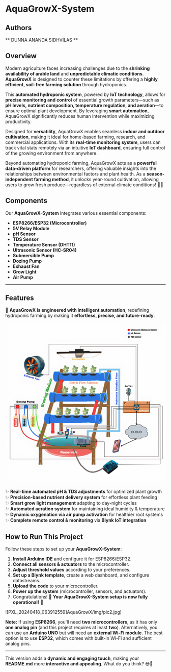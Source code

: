 # AquaGrowX-System

## Authors
** DUNNA ANANDA SIDHVILAS **

## Overview  

Modern agriculture faces increasing challenges due to the **shrinking availability of arable land** and **unpredictable climatic conditions**. **AquaGrowX** is designed to counter these limitations by offering a **highly efficient, soil-free farming solution** through hydroponics.  

This **automated hydroponic system**, powered by **IoT technology**, allows for **precise monitoring and control** of essential growth parameters—such as **pH levels, nutrient composition, temperature regulation, and aeration**—to ensure optimal plant development. By leveraging **smart automation**, AquaGrowX significantly reduces human intervention while maximizing productivity.  

Designed for **versatility**, AquaGrowX enables seamless **indoor and outdoor cultivation**, making it ideal for home-based farming, research, and commercial applications. With its **real-time monitoring system**, users can track vital stats remotely via an intuitive **IoT dashboard**, ensuring full control of the growing environment from anywhere.  

Beyond automating hydroponic farming, AquaGrowX acts as a **powerful data-driven platform** for researchers, offering valuable insights into the relationships between environmental factors and plant health. As a **season-independent farming method**, it unlocks year-round cultivation, allowing users to grow fresh produce—regardless of external climate conditions! 🌱🚀  



## Components
Our **AquaGrowX-System** integrates various essential components:

- **ESP8266/ESP32 (Microcontroller)**
- **5V Relay Module**
- **pH Sensor**
- **TDS Sensor**
- **Temperature Sensor (DHT11)**
- **Ultrasonic Sensor (HC-SR04)**
- **Submersible Pump**
- **Dozing Pump**
- **Exhaust Fan**
- **Grow Light**
- **Air Pump**

---

## Features  

🌊 **AquaGrowX is engineered with intelligent automation**, redefining hydroponic farming by making it **effortless, precise, and future-ready**.  

![Picsart](AquaGrowX/img/pic1.jpg)  

✨ **Real-time automated pH & TDS adjustments** for optimized plant growth  
✨ **Precision-based nutrient delivery system** for effortless plant feeding  
✨ **Smart grow light management** adapting to day-night cycles  
✨ **Automated aeration system** for maintaining ideal humidity & temperature  
✨ **Dynamic oxygenation via air pump activation** for healthier root systems  
✨ **Complete remote control & monitoring** via **Blynk IoT integration**  



## How to Run This Project
Follow these steps to set up your **AquaGrowX-System**:

1. **Install Arduino IDE** and configure it for ESP8266/ESP32.
2. **Connect all sensors & actuators** to the microcontroller.
3. **Adjust threshold values** according to your preferences.
4. **Set up a Blynk template**, create a web dashboard, and configure datastreams.
5. **Upload the code** to your microcontroller.
6. **Power up the system** (microcontroller, sensors, and actuators).
7. Congratulations! 🎉 **Your AquaGrowX-System setup is now fully operational!** 🚀  

![PXL_20240418_063912559]AquaGrowX/img/pic2.jpg)

**Note:** If using **ESP8266**, you'll need **two microcontrollers**, as it has only **one analog pin** (and this project requires at least **two**). Alternatively, you can use an **Arduino UNO** but will need an **external Wi-Fi module**. The best option is to use **ESP32**, which comes with built-in Wi-Fi and sufficient analog pins.

---

This version adds a **dynamic and engaging touch**, making your **README.md** more **interactive and appealing**. What do you think? 😎🚀
